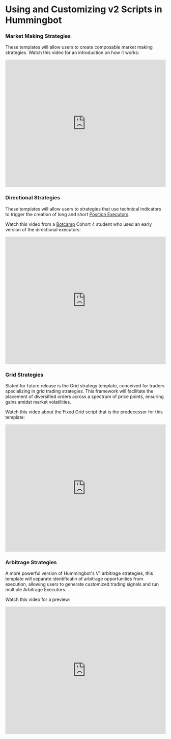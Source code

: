 # Using and Customizing v2 Scripts in Hummingbot


### Market Making Strategies

These templates will allow users to create composable market making strategies. Watch this video for an introduction on how it works:

<iframe style="width:100%; min-height:400px;" src="https://www.youtube.com/embed/GhvTaIWHqrU" frameborder="0" allow="accelerometer; autoplay; encrypted-media; gyroscope; picture-in-picture" allowfullscreen></iframe>

### Directional Strategies

These templates will allow users to strategies that use technical indicators to trigger the creation of long and short [Position Executors](executors.md).

Watch this video from a [Botcamp](../botcamp/index.md) Cohort 4 student who used an early version of the directional executors: 

<iframe style="width:100%; min-height:400px;" src="https://www.youtube.com/embed/DyHA8KPheMw" frameborder="0" allow="accelerometer; autoplay; encrypted-media; gyroscope; picture-in-picture" allowfullscreen></iframe>

### Grid Strategies

Slated for future release is the Grid strategy template, conceived for traders specializing in grid trading strategies. This framework will facilitate the placement of diversified orders across a spectrum of price points, ensuring gains amidst market volatilities.

Watch this video about the Fixed Grid script that is the predecessor for this template:

<iframe style="width:100%; min-height:400px;" src="https://www.youtube.com/embed/1j81gP2ToCE" frameborder="0" allow="accelerometer; autoplay; encrypted-media; gyroscope; picture-in-picture" allowfullscreen></iframe>

### Arbitrage Strategies

A more powerful version of Hummingbot's V1 arbitrage strategies, this template will separate identificatin of arbitrage opportunities from execution, allowing users to generate customized trading signals and run multiple Arbitrage Executors.

Watch this video for a preview:

<iframe style="width:100%; min-height:400px;" src="https://www.youtube.com/embed/VqJxpWZzCG4" frameborder="0" allow="accelerometer; autoplay; encrypted-media; gyroscope; picture-in-picture" allowfullscreen></iframe>
